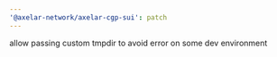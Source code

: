```yaml
---
'@axelar-network/axelar-cgp-sui': patch
---
```


allow passing custom tmpdir to avoid error on some dev environment
